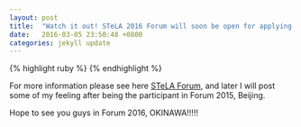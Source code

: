 ```yaml
---
layout: post
title:  "Watch it out! STeLA 2016 Forum will soon be open for applying!"
date:   2016-03-05 23:50:48 +0800
categories: jekyll update
---
```

{% highlight ruby %}
{% endhighlight %}

For more information please see here [STeLA Forum](http://www.stela-global.org/forum/), and later I will post some of my feeling after being the participant in Forum 2015, Beijing.

Hope to see you guys in Forum 2016, OKINAWA!!!!!
